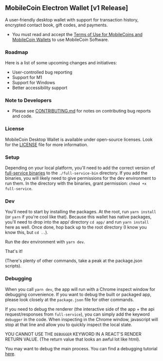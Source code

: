 ## MobileCoin Electron Wallet [v1 Release]

A user-friendly desktop wallet with support for transaction history, encrypted contact book, gift codes, and payments.

- You must read and accept the [Terms of Use for MobileCoins and MobileCoin Wallets](./TERMS-OF-USE.md) to use MobileCoin Software.

### Roadmap

Here is a list of some upcoming changes and initiatives:

- User-controlled bug reporting
- Support for M1
- Support for Windows
- Better accessibility support

### Note to Developers

- Please see [CONTRIBUTING.md](./CONTRIBUTING.md) for notes on contributing bug reports and code.

### License

MobileCoin Desktop Wallet is available under open-source licenses. Look for the [LICENSE](./LICENSE) file for more information.

### Setup

Depending on your local platform, you'll need to add the correct version of [full-service binaries](https://github.com/mobilecoinofficial/full-service/releases/tag/v1.0.0-pre.8) to the `./full-service-bin` directory. If you add the binaries, you will likely need to give permissions for the dev environment to run them. In the directory with the binaries, grant permission: `chmod +x full-service`.

### Dev

You'll need to start by installing the packages. At the root, run `yarn install` (or `yarn` if you're cool like that). Because this wallet has native packages, you'll need to drop into the app/ directory `cd app/` and run `yarn install` here as well. Once done, hop back up to the root directory (I know you know this, but `cd ..`).

Run the dev environment with `yarn dev`.

That's it!

(There's plenty of other commands, take a peak at the package.json scripts).

### Debugging

When you call `yarn dev`, the app will run with a Chrome inspect window for debugging convenience. If you want to debug the built or packaged app, please look closely at the `package.json` file for other commands.

If you need to debug the renderer (the interactive side of the app + the api request/responses from `full-service`), you can simply add the keyword `debugger` in the code. When inspecting in the Chrome window, javascript will stop at that line and allow you to quickly inspect the local state.

YOU CANNOT USE THE `DEBUGGER` KEYWORD IN A REACT'S RENDER RETURN VALUE. (The return value that looks an awful lot like html).

You may want to debug the main process. You can find a debugging tutorial [here](https://www.electronjs.org/docs/tutorial/debugging-main-process).
